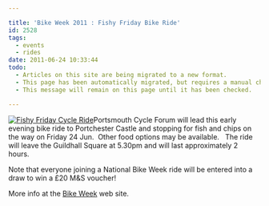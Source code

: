 ```yaml
---

title: 'Bike Week 2011 : Fishy Friday Bike Ride'
id: 2528
tags:
  - events
  - rides
date: 2011-06-24 10:33:44
todo:
  - Articles on this site are being migrated to a new format.
  - This page has been automatically migrated, but requires a manual check-&-tune to ensure the format and links all work as expected.
  - This message will remain on this page until it has been checked.

---
```


[![Fishy Friday Cycle Ride](http://www.pompeybug.co.uk/wp-content/uploads/2011/06/fish-and-chip-shop-sign-300x184.jpg "Fishy Friday Cycle Ride")](/assets/fish-and-chip-shop-sign.jpg)Portsmouth Cycle Forum will lead this early evening bike ride to Portchester Castle and stopping for fish and chips on the way on Friday 24 Jun.  Other food options may be available.   The ride will leave the Guildhall Square at 5.30pm and will last approximately 2 hours.

Note that everyone joining a National Bike Week ride will be entered into a draw to win a £20 M&amp;S voucher!

More info at the [Bike Week](http://www.bikeweek.org.uk/event_search.php?pagemode=display&amp;event_id=44&amp;postcode=po4&amp;distance=-1&amp;category=-1&amp;county=-1&amp;fee=any&amp;child=any "Team Great Britain Bike Week 2011") web site.